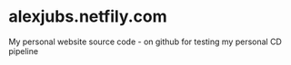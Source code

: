 # alexjubs.netfily.com


My personal website source code - on github for testing my personal CD pipeline
